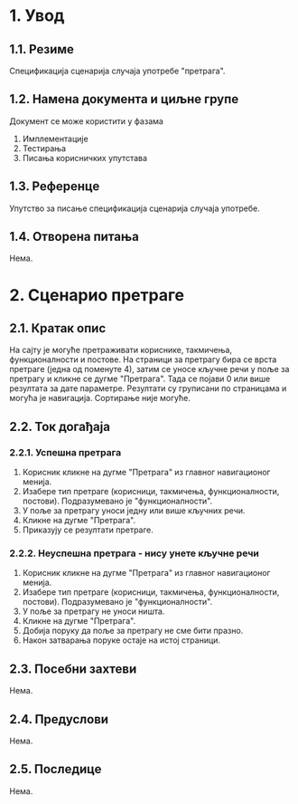 # 1. Увод

## 1.1. Резиме

Спецификација сценарија случаја употребе "претрага".

## 1.2. Намена документа и циљне групе

Документ се може користити у фазама

1. Имплементације
2. Тестирања
3. Писања корисничких упутстава

## 1.3. Референце

Упутство за писање спецификација сценарија случаја употребе.

## 1.4. Отворена питања

Нема.

# 2. Сценарио претраге

## 2.1. Кратак опис

На сајту је могуће претраживати кориснике, такмичења, функционалности и постове. На страници за претрагу бира се врста претраге (једна од поменуте 4), затим се уносе кључне речи у поље за претрагу и кликне се дугме "Претрага". Тада се појави 0 или више резултата за дате параметре. Резултати су груписани по страницама и могућа је навигација. Сортирање није могуће.

## 2.2. Ток догађаја

### 2.2.1. Успешна претрага

1. Корисник кликне на дугме "Претрага" из главног навигационог менија.
2. Изабере тип претраге (корисници, такмичења, функционалности, постови). Подразумевано је "функционалности".
3. У поље за претрагу уноси једну или више кључних речи.
4. Кликне на дугме "Претрага".
5. Приказују се резултати претраге.

### 2.2.2. Неуспешна претрага - нису унете кључне речи

1. Корисник кликне на дугме "Претрага" из главног навигационог менија.
2. Изабере тип претраге (корисници, такмичења, функционалности, постови). Подразумевано је "функционалности".
3. У поље за претрагу не уноси ништа.
4. Кликне на дугме "Претрага".
5. Добија поруку да поље за претрагу не сме бити празно.
6. Након затварања поруке остаје на истој страници.

## 2.3. Посебни захтеви

Нема.

## 2.4. Предуслови

Нема.

## 2.5. Последице

Нема.